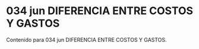 # 034 jun  DIFERENCIA ENTRE COSTOS Y GASTOS

Contenido para 034 jun  DIFERENCIA ENTRE COSTOS Y GASTOS.
